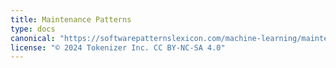 ```yaml
---
title: Maintenance Patterns
type: docs
canonical: "https://softwarepatternslexicon.com/machine-learning/maintenance-patterns"
license: "© 2024 Tokenizer Inc. CC BY-NC-SA 4.0"
---
```

